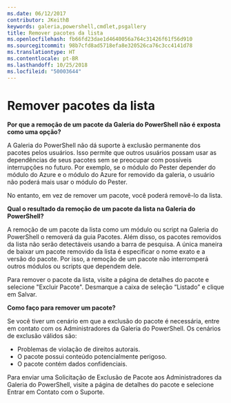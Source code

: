 ```yaml
---
ms.date: 06/12/2017
contributor: JKeithB
keywords: galeria,powershell,cmdlet,psgallery
title: Remover pacotes da lista
ms.openlocfilehash: fb66fd23dae1d4640056a764c31426f61f56d910
ms.sourcegitcommit: 98b7cfd8ad5718efa8e320526ca76c3cc4141d78
ms.translationtype: HT
ms.contentlocale: pt-BR
ms.lasthandoff: 10/25/2018
ms.locfileid: "50003644"
---
```

# <a name="unlisting-packages"></a>Remover pacotes da lista

**Por que a remoção de um pacote da Galeria do PowerShell não é exposta como uma opção?**

A Galeria do PowerShell não dá suporte à exclusão permanente dos pacotes pelos usuários.
Isso permite que outros usuários possam usar as dependências de seus pacotes sem se preocupar com possíveis interrupções no futuro.
Por exemplo, se o módulo do Pester depender do módulo do Azure e o módulo do Azure for removido da galeria, o usuário não poderá mais usar o módulo do Pester.

No entanto, em vez de remover um pacote, você poderá removê-lo da lista.

**Qual o resultado da remoção de um pacote da lista na Galeria do PowerShell?**

A remoção de um pacote da lista como um módulo ou script na Galeria do PowerShell o removerá da guia Pacotes. Além disso, os pacotes removidos da lista não serão detectáveis usando a barra de pesquisa.
A única maneira de baixar um pacote removido da lista é especificar o nome exato e a versão do pacote.
Por isso, a remoção de um pacote não interromperá outros módulos ou scripts que dependem dele.

Para remover o pacote da lista, visite a página de detalhes do pacote e selecione "Excluir Pacote". Desmarque a caixa de seleção “Listado” e clique em Salvar.

**Como faço para remover um pacote?**

Se você tiver um cenário em que a exclusão do pacote é necessária, entre em contato com os Administradores da Galeria do PowerShell.
Os cenários de exclusão válidos são:
- Problemas de violação de direitos autorais.
- O pacote possui conteúdo potencialmente perigoso.
- O pacote contém dados confidenciais.

Para enviar uma Solicitação de Exclusão de Pacote aos Administradores da Galeria do PowerShell, visite a página de detalhes do pacote e selecione Entrar em Contato com o Suporte.
